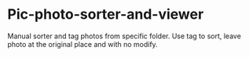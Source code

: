 # Pic-photo-sorter-and-viewer
Manual sorter and tag photos from specific folder. Use tag to sort, leave photo at the original place and with no modify.
